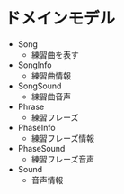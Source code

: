# ドメインモデル

- Song
  - 練習曲を表す
- SongInfo
  - 練習曲情報
- SongSound
  - 練習曲音声
- Phrase
  - 練習フレーズ
- PhaseInfo
  - 練習フレーズ情報
- PhaseSound
  - 練習フレーズ音声
- Sound
  - 音声情報
